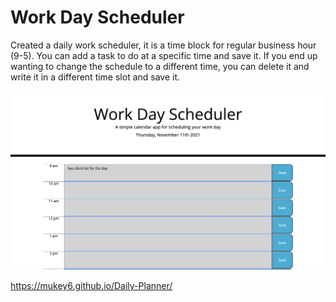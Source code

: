 # Work Day Scheduler 

Created a daily work scheduler, it is a time block for regular business hour (9-5). You can add a task to do at a specific time and save it. If you end up wanting to change the schedule to a different time, you can delete it and write it in a different time slot and save it. 

![Getting Started](./daily-planner.png)

https://mukey6.github.io/Daily-Planner/
